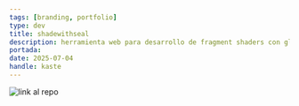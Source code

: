 ```yaml
---
tags: [branding, portfolio]
type: dev
title: shadewithseal
description: herramienta web para desarrollo de fragment shaders con glsl
portada: 
date: 2025-07-04
handle: kaste
---
```


![link al repo](https://github.com/octantes/trackwithslate)